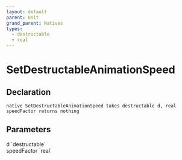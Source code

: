 ```yaml
---
layout: default
parent: Unit
grand_parent: Natives
types:
  - destructable
  - real
---
```


# SetDestructableAnimationSpeed

## Declaration

```
native SetDestructableAnimationSpeed takes destructable d, real speedFactor returns nothing
```

## Parameters
<dl>
  <dt>d `destructable`</dt>
  <dd></dd>

  <dt>speedFactor `real`</dt>
  <dd></dd>
</dl>